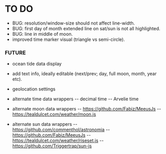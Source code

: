 # TO DO

- BUG: resolution/window-size should not affect line-width.
- BUG: first day of month extended line on sat/sun is not all highlighted.
- BUG: line in middle of moon.
- improved time marker visual (triangle vs semi-circle).

### FUTURE

- ocean tide data display
- add text info, ideally editable (next/prev; day, full moon, month, year etc).
- geolocation settings

- alternate time data wrappers
-- decimal time
-- Arvelie time

- alternate moon data wrappers
-- https://github.com/Fabiz/MeeusJs
-- https://tealdulcet.com/weather/moon.js

- alternate sun data wrappers
-- https://github.com/commenthol/astronomia
-- https://github.com/Fabiz/MeeusJs
-- https://tealdulcet.com/weather/riseset.js
-- https://github.com/Triggertrap/sun-js
